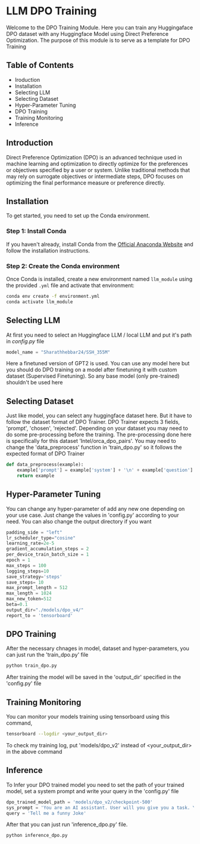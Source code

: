 # LLM DPO Training

Welcome to the DPO Training Module. Here you can train any Huggingaface DPO dataset with any Huggingface Model using Direct Preference Optimization. The purpose of this module is to serve as a template for DPO Training

## Table of Contents

- Iroduction
- Installation
- Selecting LLM
- Selecting Dataset
- Hyper-Parameter Tuning
- DPO Training
- Training Monitoring
- Inference

## Introduction

Direct Preference Optimization (DPO) is an advanced technique used in machine learning and optimization to directly optimize for the preferences or objectives specified by a user or system. Unlike traditional methods that may rely on surrogate objectives or intermediate steps, DPO focuses on optimizing the final performance measure or preference directly. 

## Installation

To get started, you need to set up the Conda environment.

### Step 1: Install Conda

If you haven't already, install Conda from the [Official Anaconda Website](https://www.anaconda.com/products/distribution) and follow the installation instructions.

### Step 2: Create the Conda environment

Once Conda is installed, create a new environment named `llm_module` using the provided `.yml` file and activate that environment:

```bash
conda env create -f environment.yml
conda activate llm_module
```
## Selecting LLM

At first you need to select an Huggingface LLM / local LLM and put it's path in *config.py* file

```python
model_name = "Sharathhebbar24/SSH_355M"
```
Here a finetuned version of GPT2 is used. You can use any model here but you should do DPO training on a model after finetuning it with custom dataset (Supervised Finetuning). So any base model (only pre-trained) shouldn't be used here

## Selecting Dataset

Just like model, you can select any huggingface dataset here. But it have to follow the dataset format of DPO Trainer. DPO Trainer expects 3 fields, 'prompt', 'chosen', 'rejected'. Depending on your dataset you may need to do some pre-processing before the training. The pre-processing done here is specifically for this dataset 'Intel/orca_dpo_pairs'. You may need to change the 'data_preprocess' function in 'train_dpo.py' so it follows the expected format of DPO Trainer

```python
def data_preprocess(example):
    example['prompt'] = example['system'] + '\n' + example['question']
    return example
```

## Hyper-Parameter Tuning
You can change any hyper-parameter of add any new one depending on your use case. Just change the values in 'config.py' according to your need. You can also change the output directory if you want
```python
padding_side = "left"
lr_scheduler_type="cosine"
learning_rate=2e-5
gradient_accumulation_steps = 2
per_device_train_batch_size = 1
epoch = 1
max_steps = 100
logging_steps=10
save_strategy='steps'
save_steps= 10
max_prompt_length = 512
max_length = 1024
max_new_token=512
beta=0.1
output_dir="./models/dpo_v4/"
report_to = 'tensorboard'
```

## DPO Training
After the necessary chnages in model, dataset and hyper-parameters, you can just run the 'train_dpo.py' file
```bash
python train_dpo.py
```
After training the model will be saved in the 'output_dir' specified in the 'config.py' file

## Training Monitoring
You can monitor your models training using tensorboard using this command,
```bash
tensorboard --logdir <your_output_dir>
```
To check my training log, put 'models/dpo_v2' instead of <your_output_dir> in the above command 

## Inference

To Infer your DPO trained model you need to set the path of your trained model, set a system prompt and write your query in the 'config.py' file
```python
dpo_trained_model_path = 'models/dpo_v2/checkpoint-500'
sys_prompt = 'You are an AI assistant. User will you give you a task. Your goal is to complete the task as faithfully as you can. While performing the task think step-by-step and justify your steps.'
query = 'Tell me a funny Joke'
```
After that you can just run 'inference_dpo.py' file.
```bash
python inference_dpo.py
```

